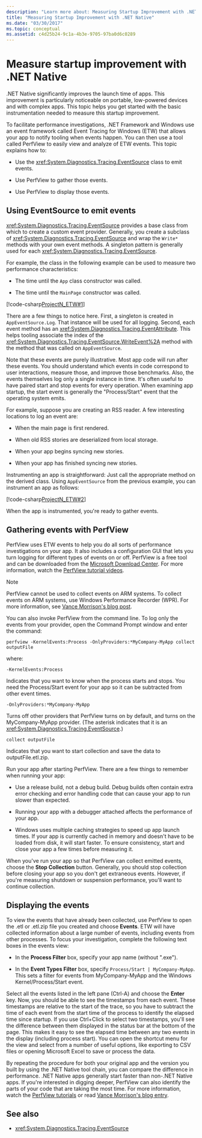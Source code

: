 ```yaml
---
description: "Learn more about: Measuring Startup Improvement with .NET Native"
title: "Measuring Startup Improvement with .NET Native"
ms.date: "03/30/2017"
ms.topic: conceptual
ms.assetid: c4d25b24-9c1a-4b3e-9705-97ba0d6c0289
---
```

# Measure startup improvement with .NET Native

.NET Native significantly improves the launch time of apps. This improvement is particularly noticeable on portable, low-powered devices and with complex apps. This topic helps you get started with the basic instrumentation needed to measure this startup improvement.

To facilitate performance investigations, .NET Framework and Windows use an event framework called Event Tracing for Windows (ETW) that allows your app to notify tooling when events happen. You can then use a tool called PerfView to easily view and analyze of ETW events. This topic explains how to:

- Use the <xref:System.Diagnostics.Tracing.EventSource> class to emit events.

- Use PerfView to gather those events.

- Use PerfView to display those events.

## Using EventSource to emit events

<xref:System.Diagnostics.Tracing.EventSource> provides a base class from which to create a custom event provider. Generally, you create a subclass of <xref:System.Diagnostics.Tracing.EventSource> and wrap the `Write*` methods with your own event methods. A singleton pattern is generally used for each <xref:System.Diagnostics.Tracing.EventSource>.

For example, the class in the following example can be used to measure two performance characteristics:

- The time until the `App` class constructor was called.

- The time until the `MainPage` constructor was called.

[!code-csharp[ProjectN_ETW#1](code/etw1.cs#1)]

There are a few things to notice here. First, a singleton is created in `AppEventSource.Log`. That instance will be used for all logging. Second, each event method has an <xref:System.Diagnostics.Tracing.EventAttribute>. This helps tooling associate the index of the <xref:System.Diagnostics.Tracing.EventSource.WriteEvent%2A> method with the method that was called on `AppEventSource`.

Note that these events are purely illustrative. Most app code will run after these events. You should understand which events in code correspond to user interactions, measure those, and improve those benchmarks. Also, the events themselves log only a single instance in time. It's often useful to have paired start and stop events for every operation. When examining app startup, the start event is generally the "Process/Start" event that the operating system emits.

For example, suppose you are creating an RSS reader. A few interesting locations to log an event are:

- When the main page is first rendered.

- When old RSS stories are deserialized from local storage.

- When your app begins syncing new stories.

- When your app has finished syncing new stories.

Instrumenting an app is straightforward: Just call the appropriate method on the derived class. Using `AppEventSource` from the previous example, you can instrument an app as follows:

[!code-csharp[ProjectN_ETW#2](code/etw2.cs#2)]

When the app is instrumented, you're ready to gather events.

## Gathering events with PerfView

PerfView uses ETW events to help you do all sorts of performance investigations on your app. It also includes a configuration GUI that lets you turn logging for different types of events on or off. PerfView is a free tool and can be downloaded from the [Microsoft Download Center](https://www.microsoft.com/download/details.aspx?id=28567). For more information, watch the [PerfView tutorial videos](https://channel9.msdn.com/Series/PerfView-Tutorial).

> [!NOTE]
> PerfView cannot be used to collect events on ARM systems. To collect events on ARM systems, use Windows Performance Recorder (WPR). For more information, see [Vance Morrison's blog post](/archive/blogs/vancem/collecting-etwperfview-data-on-an-windows-rt-winrt-arm-surface-device).

You can also invoke PerfView from the command line. To log only the events from your provider, open the Command Prompt window and enter the command:

```console
perfview -KernelEvents:Process -OnlyProviders:*MyCompany-MyApp collect outputFile
```

where:

`-KernelEvents:Process`

Indicates that you want to know when the process starts and stops. You need the Process/Start event for your app so it can be subtracted from other event times.

`-OnlyProviders:*MyCompany-MyApp`

Turns off other providers that PerfView turns on by default, and turns on the MyCompany-MyApp provider.  (The asterisk indicates that it is an <xref:System.Diagnostics.Tracing.EventSource>.)

`collect outputFile`

Indicates that you want to start collection and save the data to outputFile.etl.zip.

Run your app after starting PerfView. There are a few things to remember when running your app:

- Use a release build, not a debug build. Debug builds often contain extra error checking and error handling code that can cause your app to run slower than expected.

- Running your app with a debugger attached affects the performance of your app.

- Windows uses multiple caching strategies to speed up app launch times. If your app is currently cached in memory and doesn't have to be loaded from disk, it will start faster. To ensure consistency, start and close your app a few times before measuring it.

When you've run your app so that PerfView can collect emitted events, choose the **Stop Collection** button. Generally, you should stop collection before closing your app so you don't get extraneous events. However, if you're measuring shutdown or suspension performance, you'll want to continue collection.

## Displaying the events

To view the events that have already been collected, use PerfView to open the .etl or .etl.zip file you created and choose **Events**. ETW will have collected information about a large number of events, including events from other processes. To focus your investigation, complete the following text boxes in the events view:

- In the **Process Filter** box, specify your app name (without ".exe").

- In the **Event Types Filter** box, specify `Process/Start | MyCompany-MyApp`. This sets a filter for events from MyCompany-MyApp and the Windows Kernel/Process/Start event.

Select all the events listed in the left pane (Ctrl-A) and choose the **Enter** key. Now, you should be able to see the timestamps from each event. These timestamps are relative to the start of the trace, so you have to subtract the time of each event from the start time of the process to identify the elapsed time since startup. If you use Ctrl+Click to select two timestamps, you'll see the difference between them displayed in the status bar at the bottom of the page. This makes it easy to see the elapsed time between any two events in the display (including process start). You can open the shortcut menu for the view and select from a number of useful options, like exporting to CSV files or opening Microsoft Excel to save or process the data.

By repeating the procedure for both your original app and the version you built by using the .NET Native tool chain, you can compare the difference in performance.   .NET Native apps generally start faster than non-.NET Native apps. If you're interested in digging deeper, PerfView can also identify the parts of your code that are taking the most time. For more information, watch the [PerfView tutorials](https://channel9.msdn.com/Series/PerfView-Tutorial) or read [Vance Morrison's blog entry](/archive/blogs/vancem/publication-of-the-perfview-performance-analysis-tool).

## See also

- <xref:System.Diagnostics.Tracing.EventSource>
